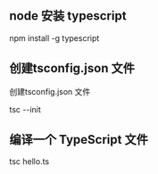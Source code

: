 ## node 安装 typescript
npm install -g typescript  


## 创建tsconfig.json 文件   

创建tsconfig.json 文件

tsc --init  


## 编译一个 TypeScript 文件   
  
tsc hello.ts   